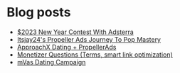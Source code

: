 # Blog posts
<!-- BLOG-POST-LIST:START -->
- [$2023 New Year Contest With Adsterra](https://afflift.com/f/threads/2023-new-year-contest-with-adsterra.10196/)
- [Itsjay24&#39;s Propeller Ads Journey To Pop Mastery](https://afflift.com/f/threads/itsjay24s-propeller-ads-journey-to-pop-mastery.10146/)
- [ApproachX Dating + PropellerAds](https://afflift.com/f/threads/approachx-dating-propellerads.10218/)
- [Monetizer Questions &lpar;Terms, smart link optimization&rpar;](https://afflift.com/f/threads/monetizer-questions-terms-smart-link-optimization.10263/)
- [mVas Dating Campaign](https://afflift.com/f/threads/mvas-dating-campaign.10199/)
<!-- BLOG-POST-LIST:END -->

